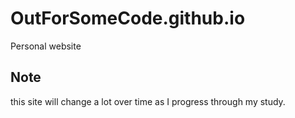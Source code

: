 # OutForSomeCode.github.io
Personal website

## Note
this site will change a lot over time as I progress through my study.
